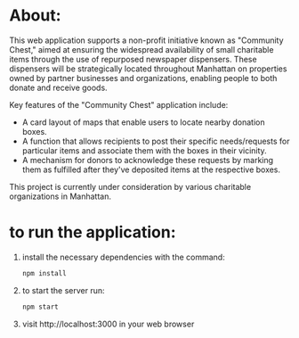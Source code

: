 # About:
This web application supports a non-profit initiative known as "Community Chest," aimed at ensuring the widespread availability of small charitable items through the use of repurposed newspaper dispensers. These dispensers will be strategically located throughout Manhattan on properties owned by partner businesses and organizations, enabling people to both donate and receive goods. 

Key features of the "Community Chest" application include:  

+ A card layout of maps that enable users to locate nearby donation boxes.  
+ A function that allows recipients to post their specific needs/requests for particular items and associate them with the boxes in their vicinity.  
+ A mechanism for donors to acknowledge these requests by marking them as fulfilled after they've deposited items at the respective boxes.  

This project is currently under consideration by various charitable organizations in Manhattan.  

# to run the application:
1. install the necessary dependencies with the command:
   ```bash
   npm install
2. to start the server run:
   ```bash
   npm start
3. visit http://localhost:3000 in your web browser
